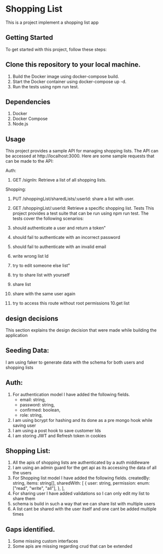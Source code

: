# Shopping List

This is a project implement a shopping list app

## Getting Started

To get started with this project, follow these steps:

## Clone this repository to your local machine.

1. Build the Docker image using docker-compose build.
2. Start the Docker container using docker-compose up -d.
3. Run the tests using npm run test.

## Dependencies

1. Docker
2. Docker Compose
3. Node.js

## Usage

This project provides a sample API for managing shopping lists. The API can be accessed at http://localhost:3000. Here are some sample requests that can be made to the API:

Auth:

1. GET /signIn: Retrieve a list of all shopping lists.

Shopping:

1. PUT /shoppingList/sharedLists/:userId: share a list with user.
2. GET /shoppingList/:userId: Retrieve a specific shopping list.
   Tests
   This project provides a test suite that can be run using npm run test. The tests cover the following scenarios:

3. should authenticate a user and return a token"
4. should fail to authenticate with an incorrect password
5. should fail to authenticate with an invalid email
6. write wrong list Id
7. try to edit someone else list"
8. try to share list with yourself
9. share list
10. share with the same user again
11. try to access this route without root permissions
    10.get list

## design decisions

This section explains the design decision that were made while building the application

## Seeding Data:

I am using faker to generate data with the schema for both users and shopping lists

## Auth:

1. For authentication model I have added the following fields.
   - email: string,
   - password: string,
   - confirmed: boolean,
   - role: string,
2. I am using bcrypt for hashing and its done as a pre mongo hook while saving user
3. I am using a post hook to save customer Ids
4. I am storing JWT and Refresh token in cookies

## Shopping List:

1. All the apis of shopping lists are authenticated by a auth middleware
2. I am using an admin guard for the get api as its accessing the data of all the users
3. For Shopping list model I have added the following fields.
   createdBy: string,
   items: string[],
   sharedWith: [
   {
   user: string,
   permission: enum: ["read", "write", "all"],
   },
   ],
4. For sharing user I have added validations so I can only edit my list to share them
5. schema is build in such a way that we can share list with multiple users
6. A list cant be shared with the user itself and one cant be added multiple times

## Gaps identified.

1. Some missing custom interfaces
2. Some apis are missing regarding crud that can be extended
